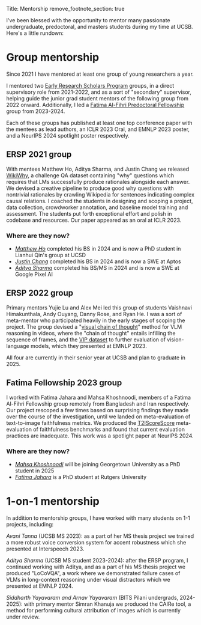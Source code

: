 Title: Mentorship
remove_footnote_section: true

I've been blessed with the opportunity to mentor many passionate undergraduate, predoctoral, and masters students during my time at UCSB.
Here's a little rundown:

# Group mentorship

Since 2021 I have mentored at least one group of young researchers a year.

I mentored two [Early Research Scholars Program](https://ersp.cs.ucsb.edu/) groups, in a direct supervisory role from 2021-2022, and as a sort of "secondary" supervisor, helping guide the junior grad student mentors of the following group from 2022 onward.
Additionally, I led a [Fatima Al-Fihri Predoctoral Fellowship](https://www.fatimafellowship.com/) group from 2023-2024.

Each of these groups has published at least one top conference paper with the mentees as lead authors, an ICLR 2023 Oral, and EMNLP 2023 poster, and a NeurIPS 2024 spotlight poster respectively.

## ERSP 2021 group

With mentees Matthew Ho, Aditya Sharma, and Justin Chang we released [WikiWhy](https://openreview.net/forum?id=vaxnu-Utr4l), a challenge QA dataset containing "why" questions which requires that LMs successfully produce rationales alongside each answer. 
We devised a creative pipeline to produce good why questions with nontrivial rationales by crawling Wikipedia for sentences indicating complex causal relations.
I coached the students in designing and scoping a project, data collection, crowdworker annotation, and baseline model training and assessment.
The students put forth exceptional effort and polish in codebase and resources.
Our paper appeared as an oral at ICLR 2023.

### Where are they now?

- [*Matthew Ho*](https://matt-seb-ho.github.io/) completed his BS in 2024 and is now a PhD student in Lianhui Qin's group at UCSD
- [*Justin Chang*](https://justinchang.dev/) completed his BS in 2024 and is now a SWE at Aptos
- [*Aditya Sharma*](https://scholar.google.com/citations?user=4SRc4qkAAAAJ&hl=en) completed his BS/MS in 2024 and is now a SWE at Google Pixel AI

## ERSP 2022 group

Primary mentors Yujie Lu and Alex Mei led this group of students Vaishnavi Himakunthala, Andy Ouyang, Danny Rose, and Ryan He. I was a sort of meta-mentor who participated heavily in the early stages of scoping the project.
The group devised a "[visual chain of thought](https://arxiv.org/abs/2305.02317)" method for VLM reasoning in videos, where the "chain of thought" entails infilling the sequence of frames, and the [VIP dataset](https://arxiv.org/abs/2305.13903) to further evaluation of vision-language models, which they presented at EMNLP 2023.

All four are currently in their senior year at UCSB and plan to graduate in 2025.

## Fatima Fellowship 2023 group

I worked with Fatima Jahara and Mahsa Khoshnoodi, members of a Fatima Al-Fihri Fellowship group remotely from Bangladesh and Iran respectively. 
Our project rescoped a few times based on surprising findings they made over the course of the investigation, until we landed on meta-evaluation of text-to-image faithfulness metrics.
We produced the [T2IScoreScore](https://t2iscorescore.github.io) meta-evaluation of faithfulness benchmarks and found that current evaluation practices are inadequate. This work was a spotlight paper at NeurIPS 2024.

### Where are they now?

- [*Mahsa Khoshnoodi*](https://github.com/Arenaa) will be joining Georgetown University as a PhD student in 2025
- [*Fatima Jahara*](https://fatimajahara.com/) is a PhD student at Rutgers University

# 1-on-1 mentorship

In addition to mentorship groups, I have worked with many students on 1-1 projects, including:

*Avani Tanna* (UCSB MS 2023): as a part of her MS thesis project we trained a more robust voice conversion system for accent robustness which she presented at Interspeech 2023.

*Aditya Sharma* (UCSB MS student 2023-2024): after the ERSP program, I continued working with Aditya, and as a part of his MS thesis project we produced "LoCoVQA", a work where we demonstrated failure cases of VLMs in long-context reasoning under visual distractors which we presented at EMNLP 2024.

*Siddharth Yayavaram and Arnav Yayavaram* (BITS Pilani undergrads, 2024-2025): with primary mentor Simran Khanuja we produced the CAIRe tool, a method for performing cultural attribution of images which is currently under review.